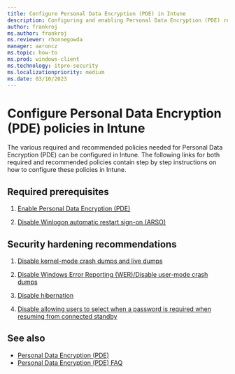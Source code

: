 ```yaml
---
title: Configure Personal Data Encryption (PDE) in Intune
description: Configuring and enabling Personal Data Encryption (PDE) required and recommended policies in Intune
author: frankroj
ms.author: frankroj
ms.reviewer: rhonnegowda
manager: aaroncz
ms.topic: how-to
ms.prod: windows-client
ms.technology: itpro-security
ms.localizationpriority: medium
ms.date: 03/10/2023
---
```


<!-- Max 5963468 OS 32516487 -->
<!-- Max 6946251 -->

# Configure Personal Data Encryption (PDE) policies in Intune

The various required and recommended policies needed for Personal Data Encryption (PDE) can be configured in Intune. The following links for both required and recommended policies contain step by step instructions on how to configure these policies in Intune.

## Required prerequisites

1. [Enable Personal Data Encryption (PDE)](pde-in-intune/intune-enable-pde.md)

1. [Disable Winlogon automatic restart sign-on (ARSO)](pde-in-intune/intune-disable-arso.md)

## Security hardening recommendations

1. [Disable kernel-mode crash dumps and live dumps](pde-in-intune/intune-disable-memory-dumps.md)

1. [Disable Windows Error Reporting (WER)/Disable user-mode crash dumps](pde-in-intune/intune-disable-wer.md)

1. [Disable hibernation](pde-in-intune/intune-disable-hibernation.md)

1. [Disable allowing users to select when a password is required when resuming from connected standby](pde-in-intune/intune-disable-password-connected-standby.md)

## See also

- [Personal Data Encryption (PDE)](overview-pde.md)
- [Personal Data Encryption (PDE) FAQ](faq-pde.yml)
